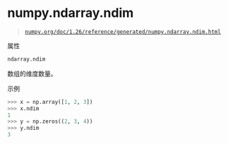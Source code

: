 # numpy.ndarray.ndim

> [`numpy.org/doc/1.26/reference/generated/numpy.ndarray.ndim.html`](https://numpy.org/doc/1.26/reference/generated/numpy.ndarray.ndim.html)

属性

```py
ndarray.ndim
```

数组的维度数量。

示例

```py
>>> x = np.array([1, 2, 3])
>>> x.ndim
1
>>> y = np.zeros((2, 3, 4))
>>> y.ndim
3 
```
